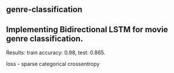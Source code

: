 ## genre-classification
## Implementing Bidirectional LSTM for movie genre classification. 

Results: train accuracy: 0.98, test: 0.865. 

loss - sparse categorical crossentropy
